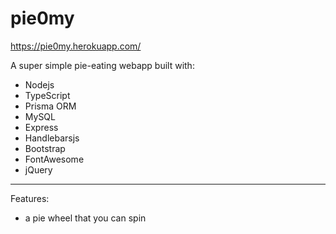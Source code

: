 # pie0my

https://pie0my.herokuapp.com/

A super simple pie-eating webapp built with:

* Nodejs
* TypeScript
* Prisma ORM
* MySQL
* Express
* Handlebarsjs
* Bootstrap
* FontAwesome
* jQuery

---

Features:

* a pie wheel that you can spin